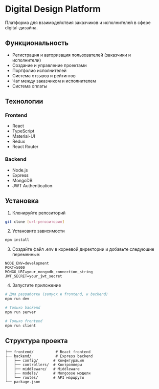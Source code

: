 # Digital Design Platform

Платформа для взаимодействия заказчиков и исполнителей в сфере digital-дизайна.

## Функциональность

- Регистрация и авторизация пользователей (заказчики и исполнители)
- Создание и управление проектами
- Портфолио исполнителей
- Система отзывов и рейтингов
- Чат между заказчиком и исполнителем
- Система оплаты

## Технологии

### Frontend
- React
- TypeScript
- Material-UI
- Redux
- React Router

### Backend
- Node.js
- Express
- MongoDB
- JWT Authentication

## Установка

1. Клонируйте репозиторий
```bash
git clone [url-репозитория]
```

2. Установите зависимости
```bash
npm install
```

3. Создайте файл .env в корневой директории и добавьте следующие переменные:
```
NODE_ENV=development
PORT=5000
MONGO_URI=your_mongodb_connection_string
JWT_SECRET=your_jwt_secret
```

4. Запустите приложение
```bash
# Для разработки (запуск и frontend, и backend)
npm run dev

# Только backend
npm run server

# Только frontend
npm run client
```

## Структура проекта

```
├── frontend/          # React frontend
├── backend/           # Express backend
│   ├── config/       # Конфигурация
│   ├── controllers/  # Контроллеры
│   ├── middleware/   # Middleware
│   ├── models/       # Mongoose модели
│   └── routes/       # API маршруты
└── package.json
``` 
